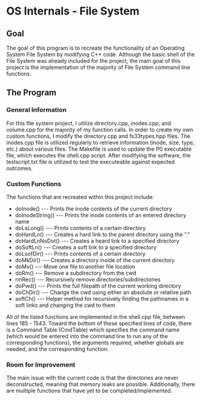 # OS Internals - File System
## Goal
The goal of this program is to recreate the functionality of an Operating System File System by modifying C++ code. Although the basic shell of the File System was already included for the project, the main goal of this project is the implementation of the majority of File System command line functions.

## The Program
### General Information
For this file system project, I utilize directory.cpp, inodes.cpp, and volume.cpp for the majority of my function calls. In order to create my own custom functions, I modify the directory.cpp and fs33types.hpp files. The inodes.cpp file is utilized regularly to retrieve information (inode, size, type, etc.) about various files. The Makefile is used to update the P0 executable file, which executes the shell.cpp script. After modifying the software, the testscript.txt file is utilized to test the executeable against expected outcomes.

### Custom Functions
The functions that are recreated within this project include:
 - doInode() --- Prints the inode contents of the current directory
 - doInodeString() --- Prints the inode contents of an entered directory name
 - doLsLong() --- Prints contents of a certain directory
 - doHardLn() --- Creates a hard link to the parent directory using the "."
 - doHardLnNoDot() --- Creates a heard link to a specified directory
 - doSoftLn() --- Creates a soft link to a specified directory
 - doLsofDir() --- Prints contents of a certain directory
 - doMkDir() --- Creates a directory inside of the current directory
 - doMv() --- Move one file to another file location
 - doRm() --- Remove a subdirectory from the cwd
 - rmRec() --- Recursively remove directories/subdirectories
 - doPwd() --- Prints the full filepath of the current working directory
 - doChDir() --- Change the cwd using either an absolute or relative path
 - softCh() --- Helper method for recursively finding the pathnames in a soft links and changing the cwd to them  

All of the listed functions are implemented in the shell.cpp file, between lines 185 - 1543. Toward the bottom of these specified lines of code, there is a Command Table (CmdTable) which specifies the command name (which would be entered into the command line to run any of the corresponding functions), the arguments required, whether globals are needed, and the corresponding function.

### Room for Improvement
The main issue with the current code is that the directories are never deconstructed, meaning that memory leaks are possible. Additionally, there are multiple functions that have yet to be completed/implemented.
